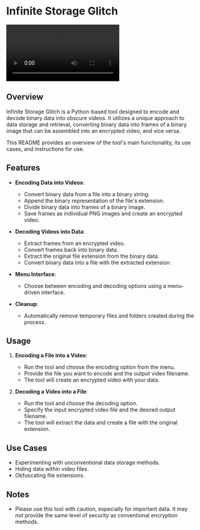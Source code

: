 # Infinite Storage Glitch

![Banner](/assets/video.mp4)

## Overview

Infinite Storage Glitch is a Python-based tool designed to encode and decode binary data into obscure videos. It utilizes a unique approach to data storage and retrieval, converting binary data into frames of a binary image that can be assembled into an encrypted video, and vice versa.

This README provides an overview of the tool's main functionality, its use cases, and instructions for use.

## Features

- **Encoding Data into Videos**:
  - Convert binary data from a file into a binary string.
  - Append the binary representation of the file's extension.
  - Divide binary data into frames of a binary image.
  - Save frames as individual PNG images and create an encrypted video.

- **Decoding Videos into Data**:
  - Extract frames from an encrypted video.
  - Convert frames back into binary data.
  - Extract the original file extension from the binary data.
  - Convert binary data into a file with the extracted extension.

- **Menu Interface**:
  - Choose between encoding and decoding options using a menu-driven interface.

- **Cleanup**:
  - Automatically remove temporary files and folders created during the process.

## Usage

1. **Encoding a File into a Video**:
   - Run the tool and choose the encoding option from the menu.
   - Provide the file you want to encode and the output video filename.
   - The tool will create an encrypted video with your data.

2. **Decoding a Video into a File**:
   - Run the tool and choose the decoding option.
   - Specify the input encrypted video file and the desired output filename.
   - The tool will extract the data and create a file with the original extension.

## Use Cases

- Experimenting with unconventional data storage methods.
- Hiding data within video files.
- Obfuscating file extensions.

## Notes

- Please use this tool with caution, especially for important data. It may not provide the same level of security as conventional encryption methods.


